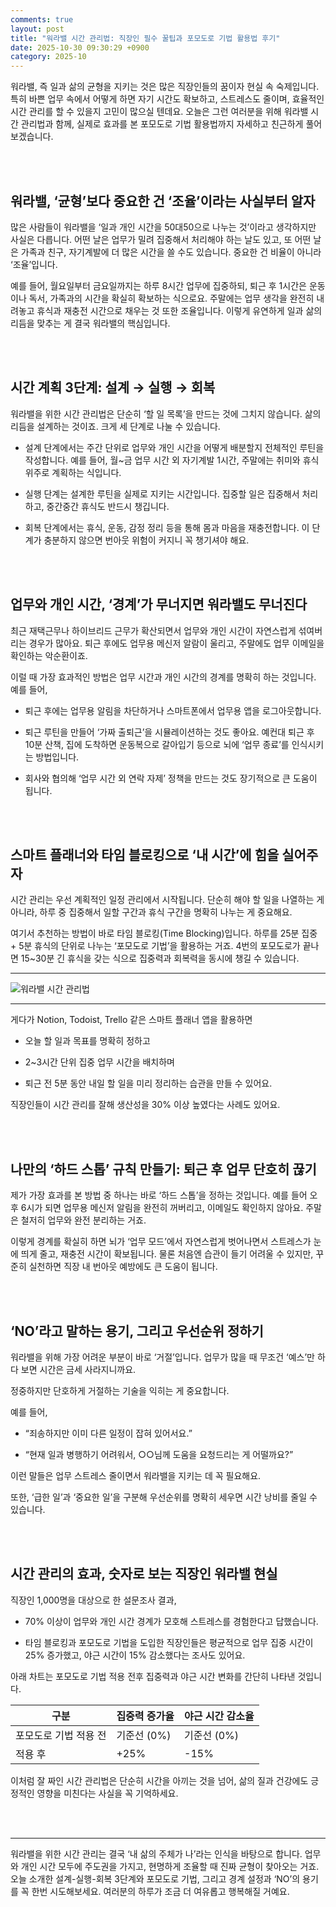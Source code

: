 ```yaml
---
comments: true
layout: post
title: "워라밸 시간 관리법: 직장인 필수 꿀팁과 포모도로 기법 활용법 후기"
date: 2025-10-30 09:30:29 +0900
category: 2025-10
---
```


워라밸, 즉 일과 삶의 균형을 지키는 것은 많은 직장인들의 꿈이자 현실 속 숙제입니다. 특히 바쁜 업무 속에서 어떻게 하면 자기 시간도 확보하고, 스트레스도 줄이며, 효율적인 시간 관리를 할 수 있을지 고민이 많으실 텐데요. 오늘은 그런 여러분을 위해 워라밸 시간 관리법과 함께, 실제로 효과를 본 포모도로 기법 활용법까지 자세하고 친근하게 풀어보겠습니다.

<br><br>

## 워라밸, ‘균형’보다 중요한 건 ‘조율’이라는 사실부터 알자

많은 사람들이 워라밸을 ‘일과 개인 시간을 50대50으로 나누는 것’이라고 생각하지만 사실은 다릅니다. 어떤 날은 업무가 밀려 집중해서 처리해야 하는 날도 있고, 또 어떤 날은 가족과 친구, 자기계발에 더 많은 시간을 쓸 수도 있습니다. 중요한 건 비율이 아니라 ‘조율’입니다.

예를 들어, 월요일부터 금요일까지는 하루 8시간 업무에 집중하되, 퇴근 후 1시간은 운동이나 독서, 가족과의 시간을 확실히 확보하는 식으로요. 주말에는 업무 생각을 완전히 내려놓고 휴식과 재충전 시간으로 채우는 것 또한 조율입니다. 이렇게 유연하게 일과 삶의 리듬을 맞추는 게 결국 워라밸의 핵심입니다.

<br><br>

## 시간 계획 3단계: 설계 → 실행 → 회복

워라밸을 위한 시간 관리법은 단순히 ‘할 일 목록’을 만드는 것에 그치지 않습니다. 삶의 리듬을 설계하는 것이죠. 크게 세 단계로 나눌 수 있습니다.

- 설계 단계에서는 주간 단위로 업무와 개인 시간을 어떻게 배분할지 전체적인 루틴을 작성합니다. 예를 들어, 월~금 업무 시간 외 자기계발 1시간, 주말에는 취미와 휴식 위주로 계획하는 식입니다.

- 실행 단계는 설계한 루틴을 실제로 지키는 시간입니다. 집중할 일은 집중해서 처리하고, 중간중간 휴식도 반드시 챙깁니다.

- 회복 단계에서는 휴식, 운동, 감정 정리 등을 통해 몸과 마음을 재충전합니다. 이 단계가 충분하지 않으면 번아웃 위험이 커지니 꼭 챙기셔야 해요.

<br><br>

## 업무와 개인 시간, ‘경계’가 무너지면 워라밸도 무너진다

최근 재택근무나 하이브리드 근무가 확산되면서 업무와 개인 시간이 자연스럽게 섞여버리는 경우가 많아요. 퇴근 후에도 업무용 메신저 알람이 울리고, 주말에도 업무 이메일을 확인하는 악순환이죠.

이럴 때 가장 효과적인 방법은 업무 시간과 개인 시간의 경계를 명확히 하는 것입니다. 예를 들어,

- 퇴근 후에는 업무용 알림을 차단하거나 스마트폰에서 업무용 앱을 로그아웃합니다.

- 퇴근 루틴을 만들어 ‘가짜 출퇴근’을 시뮬레이션하는 것도 좋아요. 예컨대 퇴근 후 10분 산책, 집에 도착하면 운동복으로 갈아입기 등으로 뇌에 ‘업무 종료’를 인식시키는 방법입니다.

- 회사와 협의해 ‘업무 시간 외 연락 자제’ 정책을 만드는 것도 장기적으로 큰 도움이 됩니다.

<br><br>

## 스마트 플래너와 타임 블로킹으로 ‘내 시간’에 힘을 실어주자

시간 관리는 우선 계획적인 일정 관리에서 시작됩니다. 단순히 해야 할 일을 나열하는 게 아니라, 하루 중 집중해서 일할 구간과 휴식 구간을 명확히 나누는 게 중요해요.

여기서 추천하는 방법이 바로 타임 블로킹(Time Blocking)입니다. 하루를 25분 집중 + 5분 휴식의 단위로 나누는 ‘포모도로 기법’을 활용하는 거죠. 4번의 포모도로가 끝나면 15~30분 긴 휴식을 갖는 식으로 집중력과 회복력을 동시에 챙길 수 있습니다.

---

![워라밸 시간 관리법](https://images.unsplash.com/photo-1759987651385-342ad67d210d?crop=entropy&cs=tinysrgb&fit=max&fm=jpg&ixid=M3w4MTk5NDN8MHwxfHJhbmRvbXx8fHx8fHx8fDE3NjE3ODQyMDh8&ixlib=rb-4.1.0&q=80&w=400)

---

게다가 Notion, Todoist, Trello 같은 스마트 플래너 앱을 활용하면

- 오늘 할 일과 목표를 명확히 정하고

- 2~3시간 단위 집중 업무 시간을 배치하며

- 퇴근 전 5분 동안 내일 할 일을 미리 정리하는 습관을 만들 수 있어요.

직장인들이 시간 관리를 잘해 생산성을 30% 이상 높였다는 사례도 있어요.

<br><br>

## 나만의 ‘하드 스톱’ 규칙 만들기: 퇴근 후 업무 단호히 끊기

제가 가장 효과를 본 방법 중 하나는 바로 ‘하드 스톱’을 정하는 것입니다. 예를 들어 오후 6시가 되면 업무용 메신저 알림을 완전히 꺼버리고, 이메일도 확인하지 않아요. 주말은 철저히 업무와 완전 분리하는 거죠.

이렇게 경계를 확실히 하면 뇌가 ‘업무 모드’에서 자연스럽게 벗어나면서 스트레스가 눈에 띄게 줄고, 재충전 시간이 확보됩니다. 물론 처음엔 습관이 들기 어려울 수 있지만, 꾸준히 실천하면 직장 내 번아웃 예방에도 큰 도움이 됩니다.

<br><br>

## ‘NO’라고 말하는 용기, 그리고 우선순위 정하기

워라밸을 위해 가장 어려운 부분이 바로 ‘거절’입니다. 업무가 많을 때 무조건 ‘예스’만 하다 보면 시간은 금세 사라지니까요.

정중하지만 단호하게 거절하는 기술을 익히는 게 중요합니다.

예를 들어,

- “죄송하지만 이미 다른 일정이 잡혀 있어서요.”

- “현재 일과 병행하기 어려워서, ○○님께 도움을 요청드리는 게 어떨까요?”

이런 말들은 업무 스트레스 줄이면서 워라밸을 지키는 데 꼭 필요해요.

또한, ‘급한 일’과 ‘중요한 일’을 구분해 우선순위를 명확히 세우면 시간 낭비를 줄일 수 있습니다.

<br><br>

## 시간 관리의 효과, 숫자로 보는 직장인 워라밸 현실

직장인 1,000명을 대상으로 한 설문조사 결과,

- 70% 이상이 업무와 개인 시간 경계가 모호해 스트레스를 경험한다고 답했습니다.

- 타임 블로킹과 포모도로 기법을 도입한 직장인들은 평균적으로 업무 집중 시간이 25% 증가했고, 야근 시간이 15% 감소했다는 조사도 있어요.

아래 차트는 포모도로 기법 적용 전후 집중력과 야근 시간 변화를 간단히 나타낸 것입니다.

| 구분           | 집중력 증가율 | 야근 시간 감소율 |
|----------------|--------------|-----------------|
| 포모도로 기법 적용 전 | 기준선 (0%)   | 기준선 (0%)      |
| 적용 후          | +25%         | -15%            |

이처럼 잘 짜인 시간 관리법은 단순히 시간을 아끼는 것을 넘어, 삶의 질과 건강에도 긍정적인 영향을 미친다는 사실을 꼭 기억하세요.

<br><br>

---

워라밸을 위한 시간 관리는 결국 ‘내 삶의 주체가 나’라는 인식을 바탕으로 합니다. 업무와 개인 시간 모두에 주도권을 가지고, 현명하게 조율할 때 진짜 균형이 찾아오는 거죠. 오늘 소개한 설계-실행-회복 3단계와 포모도로 기법, 그리고 경계 설정과 ‘NO’의 용기를 꼭 한번 시도해보세요. 여러분의 하루가 조금 더 여유롭고 행복해질 거예요.